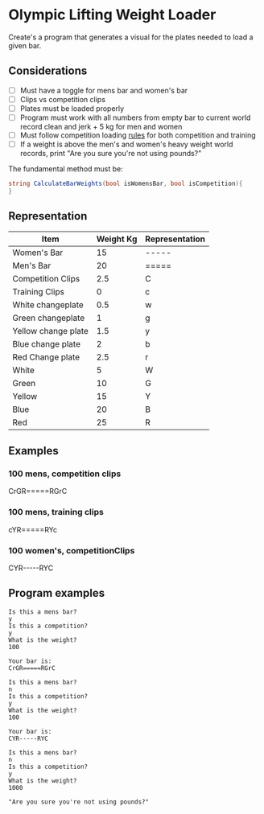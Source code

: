 # Olympic Lifting Weight Loader
Create's a program that generates a visual for the plates needed to load a given bar.

## Considerations
- [ ] Must have a toggle for mens bar and women's bar
- [ ] Clips vs competition clips
- [ ] Plates must be loaded properly
- [ ] Program must work with all numbers from empty bar to current world record clean and jerk + 5 kg for men and women
- [ ] Must follow competition loading [rules](https://iwf.sport/wp-content/uploads/downloads/2020/01/IWF_TCRR_2020.pdf) for both competition and training
- [ ] If a weight is above the men's and women's heavy weight world records, print "Are you sure you're not using pounds?"

The fundamental method must be:
```C#
string CalculateBarWeights(bool isWomensBar, bool isCompetition){
}
```

## Representation
| Item        | Weight  Kg   | Representation |
|--------------|-----------|------------|
| Women's Bar | 15     | -----       |
| Men's Bar      | 20  | =====       |
| Competition Clips     | 2.5 |C      |
| Training Clips      | 0 | c      |
| White changeplate   | 0.5  | w      |
| Green changeplate    | 1  | g       |
| Yellow change plate  | 1.5  | y       |
| Blue change plate  | 2  | b       |
| Red Change plate  | 2.5  | r       |
| White     | 5  | W       |
| Green    | 10  | G       |
| Yellow   | 15  | Y       |
| Blue   | 20  | B       |
| Red   | 25  | R       |


## Examples
### 100 mens, competition clips

CrGR=====RGrC

### 100 mens, training clips

cYR=====RYc

### 100 women's, competitionClips

CYR-----RYC



## Program examples

```
Is this a mens bar?
y
Is this a competition?
y
What is the weight?
100

Your bar is:
CrGR=====RGrC
```

```
Is this a mens bar?
n
Is this a competition?
y
What is the weight?
100

Your bar is:
CYR-----RYC
```

```
Is this a mens bar?
n
Is this a competition?
y
What is the weight?
1000

"Are you sure you're not using pounds?"
```


